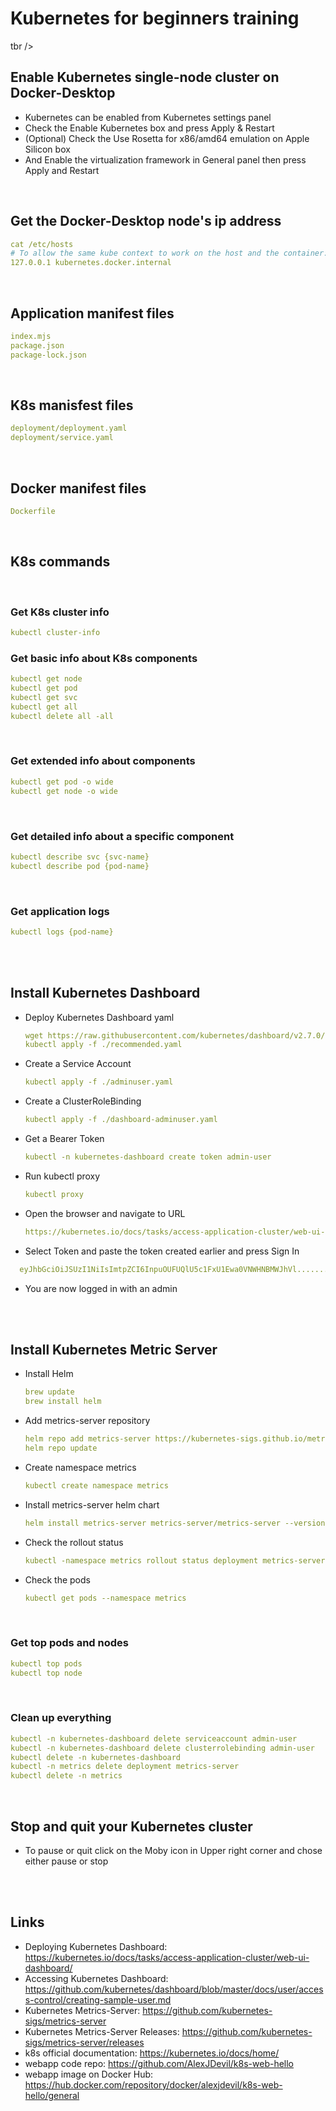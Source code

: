 # Kubernetes for beginners training

tbr />
<br />

## Enable Kubernetes single-node cluster on Docker-Desktop 
* Kubernetes can be enabled from Kubernetes settings panel
* Check the Enable Kubernetes box and press Apply & Restart 
* (Optional) Check the Use Rosetta for x86/amd64 emulation on Apple Silicon box
* And Enable the virtualization framework in General panel then press Apply and Restart

<br />

## Get the Docker-Desktop node's ip address
```yaml
cat /etc/hosts
# To allow the same kube context to work on the host and the container:
127.0.0.1 kubernetes.docker.internal
```
<br />

## Application manifest files
```yaml
index.mjs
package.json
package-lock.json
```
<br />

## K8s manisfest files
```yaml
deployment/deployment.yaml
deployment/service.yaml
``` 

<br />

## Docker manifest files
```yaml
Dockerfile
```
<br />

## K8s commands

<br />

### Get K8s cluster info
```yaml    
kubectl cluster-info
```
### Get basic info about K8s components
```yaml
kubectl get node
kubectl get pod
kubectl get svc
kubectl get all
kubectl delete all -all
```
<br />

### Get extended info about components
```yaml
kubectl get pod -o wide
kubectl get node -o wide
```

<br />

### Get detailed info about a specific component
```yaml
kubectl describe svc {svc-name}
kubectl describe pod {pod-name}
```
<br />

### Get application logs
```yaml
kubectl logs {pod-name}
```

<br />
<br />

## Install Kubernetes Dashboard 
* Deploy Kubernetes Dashboard yaml
  ```yaml
  wget https://raw.githubusercontent.com/kubernetes/dashboard/v2.7.0/aio/deploy/recommended.yaml
  kubectl apply -f ./recommended.yaml
  
* Create a Service Account
  ```yaml
  kubectl apply -f ./adminuser.yaml

* Create a ClusterRoleBinding
  ```yaml
  kubectl apply -f ./dashboard-adminuser.yaml

* Get a Bearer Token
  ```yaml
  kubectl -n kubernetes-dashboard create token admin-user

* Run kubectl proxy
  ```yaml
  kubectl proxy

* Open the browser and navigate to URL
  ```yaml
  https://kubernetes.io/docs/tasks/access-application-cluster/web-ui-dashboard/

* Select Token and paste the token created earlier and press Sign In
```yaml
  eyJhbGciOiJSUzI1NiIsImtpZCI6InpuOUFUQlU5c1FxU1Ewa0VNWHNBMWJhVl........
```
* You are now logged in with an admin

<br />
<br />

## Install Kubernetes Metric Server
* Install Helm
  ```yaml
  brew update
  brew install helm

* Add metrics-server repository
  ```yaml
  helm repo add metrics-server https://kubernetes-sigs.github.io/metrics-server/
  helm repo update

* Create namespace metrics
  ```yaml
  kubectl create namespace metrics

* Install metrics-server helm chart
  ```yaml
  helm install metrics-server metrics-server/metrics-server --version 3.8.3 --namespace metrics --set args={"--kubelet-insecure-tls=true"}

* Check the rollout status
  ```yaml
  kubectl -namespace metrics rollout status deployment metrics-server

* Check the pods
  ```yaml
  kubectl get pods --namespace metrics

<br />

### Get top pods and nodes
```yaml
kubectl top pods
kubectl top node
```
<br />

### Clean up everything
```yaml
kubectl -n kubernetes-dashboard delete serviceaccount admin-user
kubectl -n kubernetes-dashboard delete clusterrolebinding admin-user
kubectl delete -n kubernetes-dashboard
kubectl -n metrics delete deployment metrics-server
kubectl delete -n metrics 
```

<br />

## Stop and quit your Kubernetes cluster
* To pause or quit click on the Moby icon in Upper right corner and chose either pause or stop 


<br />
<br />

## Links
* Deploying Kubernetes Dashboard: https://kubernetes.io/docs/tasks/access-application-cluster/web-ui-dashboard/
* Accessing Kubernetes Dashboard: https://github.com/kubernetes/dashboard/blob/master/docs/user/access-control/creating-sample-user.md
* Kubernetes Metrics-Server: https://github.com/kubernetes-sigs/metrics-server
* Kubernetes Metrics-Server Releases: https://github.com/kubernetes-sigs/metrics-server/releases
* k8s official documentation: https://kubernetes.io/docs/home/
* webapp code repo: https://github.com/AlexJDevil/k8s-web-hello
* webapp image on Docker Hub: https://hub.docker.com/repository/docker/alexjdevil/k8s-web-hello/general

